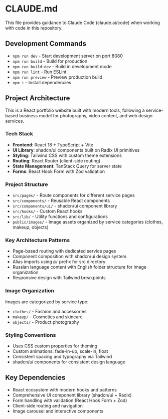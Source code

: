 # CLAUDE.md

This file provides guidance to Claude Code (claude.ai/code) when working with code in this repository.

## Development Commands

- `npm run dev` - Start development server on port 8080
- `npm run build` - Build for production
- `npm run build:dev` - Build in development mode
- `npm run lint` - Run ESLint
- `npm run preview` - Preview production build
- `npm i` - Install dependencies

## Project Architecture

This is a React portfolio website built with modern tools, following a service-based business model for photography, video content, and web design services.

### Tech Stack
- **Frontend**: React 18 + TypeScript + Vite
- **UI Library**: shadcn/ui components built on Radix UI primitives  
- **Styling**: Tailwind CSS with custom theme extensions
- **Routing**: React Router (client-side routing)
- **State Management**: TanStack Query for server state
- **Forms**: React Hook Form with Zod validation

### Project Structure
- `src/pages/` - Route components for different service pages
- `src/components/` - Reusable React components
- `src/components/ui/` - shadcn/ui component library
- `src/hooks/` - Custom React hooks
- `src/lib/` - Utility functions and configurations
- `public/images/` - Image assets organized by service categories (clothes, makeup, objects)

### Key Architecture Patterns
- Page-based routing with dedicated service pages
- Component composition with shadcn/ui design system
- Alias imports using `@/` prefix for src directory
- Russian language content with English folder structure for image organization
- Responsive design with Tailwind breakpoints

### Image Organization
Images are categorized by service type:
- `clothes/` - Fashion and accessories
- `makeup/` - Cosmetics and skincare  
- `objects/` - Product photography

### Styling Conventions
- Uses CSS custom properties for theming
- Custom animations: fade-in-up, scale-in, float
- Consistent spacing and typography via Tailwind
- shadcn/ui components for consistent design language

## Key Dependencies
- React ecosystem with modern hooks and patterns
- Comprehensive UI component library (shadcn/ui + Radix)
- Form handling with validation (React Hook Form + Zod)
- Client-side routing and navigation
- Image carousel and interactive components